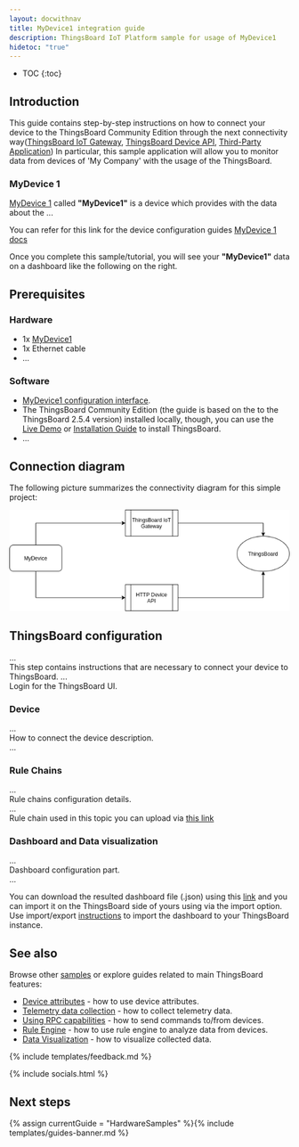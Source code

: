 ```yaml
---
layout: docwithnav
title: MyDevice1 integration guide
description: ThingsBoard IoT Platform sample for usage of MyDevice1 
hidetoc: "true"
---
```


* TOC
{:toc}

## Introduction

This guide contains step-by-step instructions on how to connect your device to the ThingsBoard Community Edition through the next connectivity way([ThingsBoard IoT Gateway](docs/iot-gateway/what-is-iot-gateway/), [ThingsBoard Device API](/docs/api/), [Third-Party Application](https://application_link_authority:port/path)) In particular, this sample application will allow you to monitor data from devices of 'My Company' with the usage of the ThingsBoard. 

### MyDevice 1
[MyDevice 1](https://my_device_link) called **"MyDevice1"** is a device which provides with the data about the ... 

You can refer for this link for the device configuration guides [MyDevice 1 docs](https://my_device_link/docs)

Once you complete this sample/tutorial, you will see your **"MyDevice1"** data on a dashboard like the following on the right.

## Prerequisites

### Hardware  

 - 1x [MyDevice1](https://my_device_link)
 - 1x Ethernet cable
 - ...

### Software  

 - [MyDevice1 configuration interface](https://my_device_link/docs).
 - The ThingsBoard Community Edition (the guide is based on the to the ThingsBoard 2.5.4 version) installed locally, though, you can use the [Live Demo](/docs/user-guide/live-demo/) or [Installation Guide](/docs/user-guide/install/installation-options/) to install ThingsBoard.
 - ...
 
## Connection diagram

The following picture summarizes the connectivity diagram for this simple project:

![image](/images/samples/my_company_device_guides/integration_guide_2/connectivity_diagram.png)

## ThingsBoard configuration
...  
This step contains instructions that are necessary to connect your device to ThingsBoard.
...  
Login for the ThingsBoard UI.

### Device
...  
How to connect the device description.  
...  
### Rule Chains
...  
Rule chains configuration details.  
...  
Rule chain used in this topic you can upload via [this link](/docs/samples/my_company_device_guides/resources/rule_chains.json)  
### Dashboard and Data visualization
...  
Dashboard configuration part.  
...  

You can download the resulted dashboard file (.json) using this [link](/docs/samples/my_company_device_guides/resources/dashboard.json) and you can import it on the ThingsBoard side of yours using via the import option.   
Use import/export [instructions](/docs/user-guide/ui/dashboards/#iot-dashboard-importexport) to import the dashboard to your ThingsBoard instance.


## See also

Browse other [samples](/docs/samples) or explore guides related to main ThingsBoard features:

 - [Device attributes](/docs/user-guide/attributes/) - how to use device attributes.
 - [Telemetry data collection](/docs/user-guide/telemetry/) - how to collect telemetry data.
 - [Using RPC capabilities](/docs/user-guide/rpc/) - how to send commands to/from devices.
 - [Rule Engine](/docs/user-guide/rule-engine/) - how to use rule engine to analyze data from devices.
 - [Data Visualization](/docs/user-guide/visualization/) - how to visualize collected data.

{% include templates/feedback.md %}

{% include socials.html %}

## Next steps

{% assign currentGuide = "HardwareSamples" %}{% include templates/guides-banner.md %}